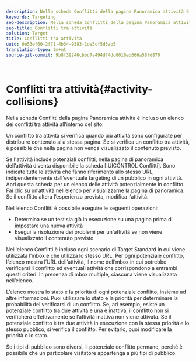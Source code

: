 ```yaml
---
description: Nella scheda Conflitti della pagina Panoramica attività è incluso un elenco dei conflitti tra attività all’interno del sito.
keywords: Targeting
seo-description: Nella scheda Conflitti della pagina Panoramica attività è incluso un elenco dei conflitti tra attività all’interno del sito.
seo-title: Conflitti tra attività
solution: Target
title: Conflitti tra attività
uuid: 0e53ef60-2f71-4b34-9383-1de5cf5d3ab5
translation-type: tm+mt
source-git-commit: 9b8f39240cbbd7a494d74dc0016ed666a58fd870

---
```



# Conflitti tra attività{#activity-collisions}

Nella scheda Conflitti della pagina Panoramica attività è incluso un elenco dei conflitti tra attività all’interno del sito.

Un conflitto tra attività si verifica quando più attività sono configurate per distribuire contenuto alla stessa pagina. Se si verifica un conflitto tra attività, è possibile che nella pagina non venga visualizzato il contenuto previsto.

Se l&#39;attività include potenziali conflitti, nella pagina di panoramica dell’attività diventa disponibile la scheda [!UICONTROL Conflitti]. Sono indicate tutte le attività che fanno riferimento allo stesso URL, indipendentemente dall&#39;eventuale targeting di un pubblico in ogni attività. Apri questa scheda per un elenco delle attività potenzialmente in conflitto. Fai clic su un’attività nell’elenco per visualizzarne la pagina di panoramica. Se il conflitto altera l’esperienza prevista, modifica l’attività.

Nell’elenco Conflitti è possibile eseguire le seguenti operazioni:

* Determina se un test sia già in esecuzione su una pagina prima di impostare una nuova attività
* Esegui la risoluzione dei problemi per un&#39;attività se non viene visualizzato il contenuto previsto

Nell&#39;elenco Conflitti è incluso ogni scenario di Target Standard in cui viene utilizzata l’mbox e che utilizza lo stesso URL. Per ogni potenziale conflitto, l’elenco mostra l’URL dell’attività, il nome dell’mbox in cui potrebbe verificarsi il conflitto ed eventuali attività che corrispondono a entrambi questi criteri. In presenza di mbox multiple, ciascuna viene visualizzata nell’elenco.

L’elenco mostra lo stato e la priorità di ogni potenziale conflitto, insieme ad altre informazioni. Puoi utilizzare lo stato e la priorità per determinare la probabilità del verificarsi di un conflitto. Se, ad esempio, esiste un potenziale conflitto tra due attività e una è inattiva, il conflitto non si verificherà effettivamente se l’attività inattiva non viene attivata. Se il potenziale conflitto è tra due attività in esecuzione con la stessa priorità e lo stesso pubblico, si verifica il conflitto. Per evitarlo, puoi modificare la priorità o lo stato.

Se i tipi di pubblico sono diversi, il potenziale conflitto permane, perché è possibile che un particolare visitatore appartenga a più tipi di pubblico.
